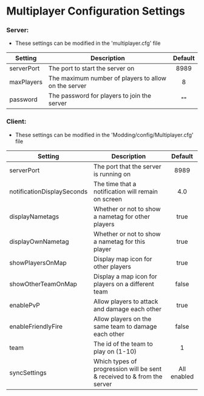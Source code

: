 # Multiplayer Configuration Settings

### Server:
- These settings can be modified in the 'multiplayer.cfg' file

| Setting | Description | Default |
| ------- | ----------- | :-----: |
| serverPort | The port to start the server on | 8989 |
| maxPlayers| The maximum number of players to allow on the server| 8 |
| password | The password for players to join the server | "" |

### Client:
- These settings can be modified in the 'Modding/config/Multiplayer.cfg' file

| Setting | Description | Default |
| ------- | ----------- | :-----: |
| serverPort | The port that the server is running on | 8989 |
| notificationDisplaySeconds | The time that a notification will remain on screen | 4.0 |
| displayNametags | Whether or not to show a nametag for other players | true |
| displayOwnNametag | Whether or not to show a nametag for this player | true |
| showPlayersOnMap | Display map icon for other players | true |
| showOtherTeamOnMap | Display a map icon for players on a different team | false |
| enablePvP | Allow players to attack and damage each other | true |
| enableFriendlyFire | Allow players on the same team to damage each other | false |
| team | The id of the team to play on (1-10) | 1 |
| syncSettings | Which types of progression will be sent & received to & from the server | All enabled |